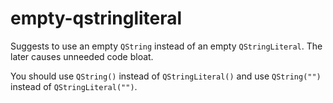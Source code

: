 # empty-qstringliteral

Suggests to use an empty `QString` instead of an empty `QStringLiteral`.
The later causes unneeded code bloat.

You should use `QString()` instead of `QStringLiteral()` and use `QString("")` instead of `QStringLiteral("")`.
